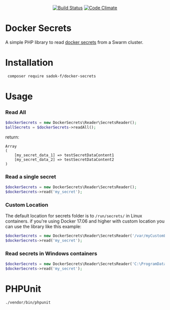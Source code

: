 <p align="center">
<a href="https://travis-ci.org/sadok-f/docker-secrets"><img alt="Build Status" src="https://travis-ci.org/sadok-f/docker-secrets.svg?branch=master"></a>
<a href="https://codeclimate.com/github/sadok-f/docker-secrets"><img alt="Code Climate" src="https://codeclimate.com/github/sadok-f/docker-secrets/badges/gpa.svg"></a>
</p>

# Docker Secrets

A simple PHP library to read [docker secrets](https://docs.docker.com/engine/swarm/secrets/) from a Swarm cluster.

# Installation

```bash
 composer require sadok-f/docker-secrets
```

# Usage

### Read All

```php
$dockerSecrets = new DockerSecrets\Reader\SecretsReader();
$allSecrets = $dockerSecrets->readAll();
```
return:
```
Array
(
    [my_secret_data_1] => testSecretDataContent1
    [my_secret_data_2] => testSecretDataContent2
)
```

### Read a single secret

```php
$dockerSecrets = new DockerSecrets\Reader\SecretsReader();
$dockerSecrets->read('my_secret');
```

### Custom Location
The default location for secrets folder is to `/run/secrets/` in Linux containers.
if you're using Docker 17.06 and higher with custom location you can use the library like this example:

```php
$dockerSecrets = new DockerSecrets\Reader\SecretsReader('/var/myCustomLocation');
$dockerSecrets->read('my_secret');
```

### Read secrets in Windows containers

```php
$dockerSecrets = new DockerSecrets\Reader\SecretsReader('C:\ProgramData\Docker\secrets');
$dockerSecrets->read('my_secret');
```

# PHPUnit

```bash
./vendor/bin/phpunit
```